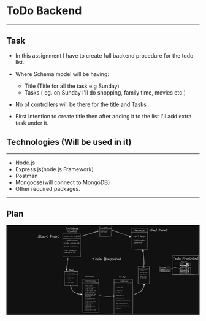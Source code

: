 # ToDo Backend

---

## Task

- In this assignment I have to create full backend procedure for the todo list.
- Where Schema model will be having:

  - Title (Title for all the task e.g Sunday)
  - Tasks ( eg. on Sunday I'll do shopping, family time, movies etc.)

- No of controllers will be there for the title and Tasks

- First Intention to create title then after adding it to the list I'll add extra task under it.

## Technologies (Will be used in it)

---

- Node.js
- Express.js(node.js Framework)
- Postman
- Mongoose(will connect to MongoDB)
- Other required packages.

---

## Plan

![pic1](./PlanImage.png)
